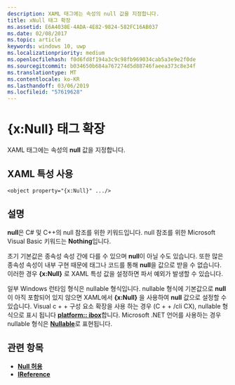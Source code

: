 ```yaml
---
description: XAML 태그에는 속성의 null 값을 지정합니다.
title: xNull 태그 확장
ms.assetid: E6A4038E-4ADA-4E82-9824-582FC16AB037
ms.date: 02/08/2017
ms.topic: article
keywords: windows 10, uwp
ms.localizationpriority: medium
ms.openlocfilehash: f0d6fd8f194a3c9c98fb969034cab5a3e9e2f0de
ms.sourcegitcommit: b034650b684a767274d5d88746faeea373c8e34f
ms.translationtype: MT
ms.contentlocale: ko-KR
ms.lasthandoff: 03/06/2019
ms.locfileid: "57619628"
---
```

# <a name="xnull-markup-extension"></a>{x:Null} 태그 확장


XAML 태그에는 속성의 **null** 값을 지정합니다.

## <a name="xaml-attribute-usage"></a>XAML 특성 사용

``` syntax
<object property="{x:Null}" .../>
```

## <a name="remarks"></a>설명

**null**은 C# 및 C++의 null 참조를 위한 키워드입니다. null 참조를 위한 Microsoft Visual Basic 키워드는 **Nothing**입니다.

초기 기본값은 종속성 속성 간에 다를 수 있으며 **null**이 아닐 수도 있습니다. 또한 많은 종속성 속성이 내부 구현 때문에 태그나 코드를 통해 **null**을 값으로 받을 수 없습니다. 이러한 경우 **{x:Null}** 로 XAML 특성 값을 설정하면 파서 예외가 발생할 수 있습니다.

일부 Windows 런타임 형식은 nullable 형식입니다. nullable 형식에 기본값으로 **null**이 아직 포함되어 있지 않으면 XAML에서 **{x:Null}** 을 사용하여 **null** 값으로 설정할 수 있습니다. Visual c + + 구성 요소 확장을 사용 하는 경우 (C + + /cli CX), nullable 형식으로 표시 됩니다 [ **platform:: ibox<T>**](https://msdn.microsoft.com/library/windows/apps/xaml/jj606120.aspx)합니다. Microsoft .NET 언어를 사용하는 경우 nullable 형식은 [**Nullable<T>**](https://msdn.microsoft.com/library/windows/apps/xaml/b3h38hb0.aspx)로 표현됩니다.

## <a name="related-topics"></a>관련 항목

* [**Null 허용<T>**](https://msdn.microsoft.com/library/windows/apps/xaml/b3h38hb0.aspx)
* [**IReference<T>**](https://msdn.microsoft.com/library/windows/apps/br225864)
 

